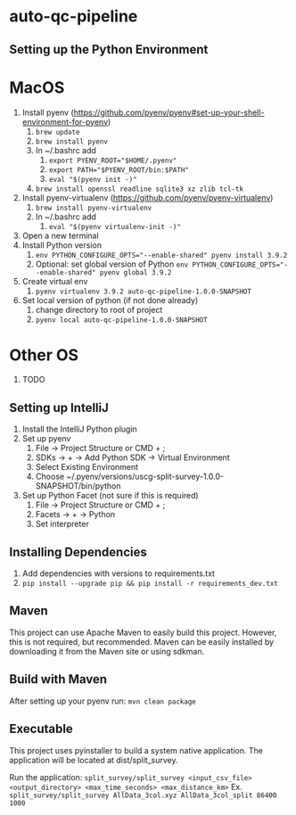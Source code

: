 # auto-qc-pipeline

## Setting up the Python Environment

# MacOS
  1. Install pyenv (https://github.com/pyenv/pyenv#set-up-your-shell-environment-for-pyenv)
     1. ```brew update```
     2. ```brew install pyenv```
     3. In ~/.bashrc add
        1. ```export PYENV_ROOT="$HOME/.pyenv"```
        2. ```export PATH="$PYENV_ROOT/bin:$PATH"```
        3. ```eval "$(pyenv init -)"```
     4. ```brew install openssl readline sqlite3 xz zlib tcl-tk```
  2. Install pyenv-virtualenv (https://github.com/pyenv/pyenv-virtualenv)
     1. ```brew install pyenv-virtualenv```
     2. In ~/.bashrc add
         1. ```eval "$(pyenv virtualenv-init -)"```
  3. Open a new terminal
  4. Install Python version
     1. ```env PYTHON_CONFIGURE_OPTS="--enable-shared" pyenv install 3.9.2```
     2. Optional: set global version of Python ```env PYTHON_CONFIGURE_OPTS="--enable-shared" pyenv global 3.9.2```
  5. Create virtual env
     1. ```pyenv virtualenv 3.9.2 auto-qc-pipeline-1.0.0-SNAPSHOT```
  6. Set local version of python (if not done already)
     1. change directory to root of project
     2. ```pyenv local auto-qc-pipeline-1.0.0-SNAPSHOT```

# Other OS
  1. TODO

## Setting up IntelliJ

  1. Install the IntelliJ Python plugin
  2. Set up pyenv
     1. File -> Project Structure or CMD + ;
     2. SDKs -> + -> Add Python SDK -> Virtual Environment
     3. Select Existing Environment
     4. Choose ~/.pyenv/versions/uscg-split-survey-1.0.0-SNAPSHOT/bin/python
  3. Set up Python Facet (not sure if this is required)
     1. File -> Project Structure or CMD + ;
     2. Facets -> + -> Python 
     3. Set interpreter 

## Installing Dependencies

  1. Add dependencies with versions to requirements.txt
  2. ```pip install --upgrade pip && pip install -r requirements_dev.txt```

## Maven
This project can use Apache Maven to easily build this project.  However, this is not required, but recommended.
Maven can be easily installed by downloading it from the Maven site or using sdkman.

## Build with Maven
After setting up your pyenv run:
```mvn clean package```

## Executable
This project uses pyinstaller to build a system native application.  The application will be located at dist/split_survey.

Run the application:
```split_survey/split_survey <input_csv_file> <output_directory> <max_time_seconds> <max_distance_km>```
Ex.
```split_survey/split_survey AllData_3col.xyz AllData_3col_split 86400 1000```